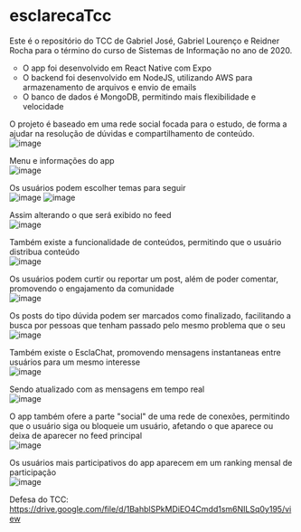 # esclarecaTcc
Este é o repositório do TCC de Gabriel José, Gabriel Lourenço e Reidner Rocha para o término do curso de Sistemas de Informação no ano de 2020.
<ul style="list-style-type:circle">
  <li>O app foi desenvolvido em React Native com Expo</li>
  <li>O backend foi desenvolvido em NodeJS, utilizando AWS para armazenamento de arquivos e envio de emails</li>
  <li>O banco de dados é MongoDB, permitindo mais flexibilidade e velocidade
</li>
</ul>

O projeto é baseado em uma rede social focada para o estudo, de forma a ajudar na resolução de dúvidas e compartilhamento de conteúdo.<br>
![image](https://user-images.githubusercontent.com/82184751/132075958-d5299a6b-062a-47bc-9522-c9e321615418.png)

Menu e informações do app<br>
![image](https://user-images.githubusercontent.com/82184751/132076237-631f2da0-42af-4f81-a043-46f6a80745ee.png)

Os usuários podem escolher temas para seguir<br>
![image](https://user-images.githubusercontent.com/82184751/132075980-195989c8-326f-44d5-82cb-722929c56256.png)
![image](https://user-images.githubusercontent.com/82184751/132076004-21bee89e-1314-407f-88be-a02d5d774eb4.png)

Assim alterando o que será exibido no feed <br>
![image](https://user-images.githubusercontent.com/82184751/132075996-46fec8c0-dd23-4744-a6c9-7963dfa33d9e.png)

Também existe a funcionalidade de conteúdos, permitindo que o usuário distribua conteúdo<br>
![image](https://user-images.githubusercontent.com/82184751/132076013-510f4176-de01-4c0b-89c6-089b270260b6.png)

Os usuários podem curtir ou reportar um post, além de poder comentar, promovendo o engajamento da comunidade<br>
![image](https://user-images.githubusercontent.com/82184751/132076070-814a4cae-4d89-4c14-9b9b-ae544993e2ca.png)

Os posts do tipo dúvida podem ser marcados como finalizado, facilitando a busca por pessoas que tenham passado pelo mesmo problema que o seu<br>
![image](https://user-images.githubusercontent.com/82184751/132076114-80833bd8-e798-4f40-b5d2-7585ea94e84e.png)

Também existe o EsclaChat, promovendo mensagens instantaneas entre usuários para um mesmo interesse<br>
![image](https://user-images.githubusercontent.com/82184751/132076149-31aa6ac6-c1ff-4525-978b-195d4fdd5f9c.png)

Sendo atualizado com as mensagens em tempo real<br>
![image](https://user-images.githubusercontent.com/82184751/132076163-fa385ec0-0da0-46ce-ae1f-a93b62ab4444.png)

O app também ofere a parte "social" de uma rede de conexões, permitindo que o usuário siga ou bloqueie um usuário, afetando o que aparece ou deixa de aparecer no feed principal<br>
![image](https://user-images.githubusercontent.com/82184751/132076204-45b26a1d-65ac-4c24-8b42-1a7c18c587a9.png)

Os usuários mais participativos do app aparecem em um ranking mensal de participação<br>
![image](https://user-images.githubusercontent.com/82184751/132076228-9f66acb1-c59d-4150-a649-e03c4132c04f.png)<br>

Defesa do TCC: https://drive.google.com/file/d/1BahblSPkMDiEO4Cmdd1sm6NILSq0y195/view
